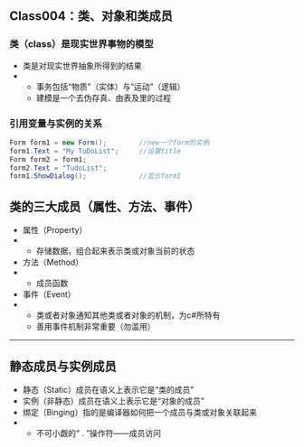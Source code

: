 ## Class004：类、对象和类成员

### 类（class）是现实世界事物的模型

* 类是对现实世界抽象所得到的结果
* * 事务包括“物质”（实体）与“运动”（逻辑）
  * 建模是一个去伪存真、由表及里的过程

### 引用变量与实例的关系

```csharp
Form form1 = new Form();        //new一个form的实例
form1.Text = "My TuDoList";     //设置title     
Form form2 = form1;
form2.Text = "TudoList";
form1.ShowDialog();             //显示form1
```

## 类的三大成员（属性、方法、事件）

* 属性（Property）
* * 存储数据，组合起来表示类或对象当前的状态
* 方法（Method）
* * 成员函数
* 事件（Event）
* * 类或者对象通知其他类或者对象的机制，为c#所特有
  * 善用事件机制非常重要（勿滥用）

---

## 静态成员与实例成员

* 静态（Static）成员在语义上表示它是“类的成员”
* 实例（非静态）成员在语义上表示它是“对象的成员”
* 绑定（Binging）指的是编译器如何把一个成员与类或对象关联起来
* * 不可小觑的“ . ”操作符——成员访问
